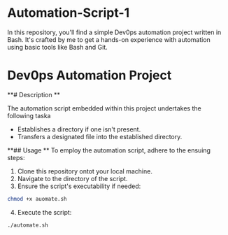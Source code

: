 # Automation-Script-1
In this repository, you'll find a simple Dev0ps automation project written in Bash. It's crafted by me to get a hands-on experience with automation using basic tools like Bash and Git.

# Dev0ps Automation Project

**# Description **

The automation script embedded within this project undertakes the following taska

- Establishes a directory if one isn't present.
- Transfers a designated file into the established directory.

**## Usage **
To employ the automation script, adhere to the ensuing steps:

1. Clone this repository ontot your local machine.
2. Navigate to the directory of the script.
3. Ensure the script's executability if needed: 

```bash
chmod +x auomate.sh
```

4. Execute the script: 

```bash
./automate.sh
```


